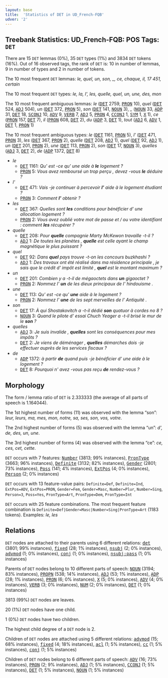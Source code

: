 ```yaml
---
layout: base
title:  'Statistics of DET in UD_French-FQB'
udver: '2'
---
```


## Treebank Statistics: UD_French-FQB: POS Tags: `DET`

There are 15 `DET` lemmas (0%), 35 `DET` types (1%) and 3834 `DET` tokens (16%).
Out of 16 observed tags, the rank of `DET` is: 10 in number of lemmas, 9 in number of types and 2 in number of tokens.

The 10 most frequent `DET` lemmas: <em>le, quel, un, son, _, ce, chaque, il, 17 451, certain</em>

The 10 most frequent `DET` types:  <em>le, la, l', les, quelle, quel, un, une, des, mon</em>

The 10 most frequent ambiguous lemmas: <em>le</em> (<tt><a href="fr_fqb-pos-DET.html">DET</a></tt> 2759, <tt><a href="fr_fqb-pos-PRON.html">PRON</a></tt> 10), <em>quel</em> (<tt><a href="fr_fqb-pos-DET.html">DET</a></tt> 524, <tt><a href="fr_fqb-pos-ADJ.html">ADJ</a></tt> 504), <em>un</em> (<tt><a href="fr_fqb-pos-DET.html">DET</a></tt> 372, <tt><a href="fr_fqb-pos-PRON.html">PRON</a></tt> 5), <em>son</em> (<tt><a href="fr_fqb-pos-DET.html">DET</a></tt> 141, <tt><a href="fr_fqb-pos-NOUN.html">NOUN</a></tt> 3), <em>_</em> (<tt><a href="fr_fqb-pos-NOUN.html">NOUN</a></tt> 33, <tt><a href="fr_fqb-pos-ADP.html">ADP</a></tt> 31, <tt><a href="fr_fqb-pos-DET.html">DET</a></tt> 18, <tt><a href="fr_fqb-pos-SCONJ.html">SCONJ</a></tt> 10, <tt><a href="fr_fqb-pos-ADV.html">ADV</a></tt> 9, <tt><a href="fr_fqb-pos-VERB.html">VERB</a></tt> 7, <tt><a href="fr_fqb-pos-ADJ.html">ADJ</a></tt> 5, <tt><a href="fr_fqb-pos-PRON.html">PRON</a></tt> 4, <tt><a href="fr_fqb-pos-CCONJ.html">CCONJ</a></tt> 1, <tt><a href="fr_fqb-pos-SYM.html">SYM</a></tt> 1, <tt><a href="fr_fqb-pos-X.html">X</a></tt> 1), <em>ce</em> (<tt><a href="fr_fqb-pos-PRON.html">PRON</a></tt> 157, <tt><a href="fr_fqb-pos-DET.html">DET</a></tt> 7), <em>il</em> (<tt><a href="fr_fqb-pos-PRON.html">PRON</a></tt> 608, <tt><a href="fr_fqb-pos-DET.html">DET</a></tt> 2), <em>du</em> (<tt><a href="fr_fqb-pos-ADP.html">ADP</a></tt> 3, <tt><a href="fr_fqb-pos-DET.html">DET</a></tt> 1), <em>tout</em> (<tt><a href="fr_fqb-pos-ADJ.html">ADJ</a></tt> 6, <tt><a href="fr_fqb-pos-ADV.html">ADV</a></tt> 1, <tt><a href="fr_fqb-pos-DET.html">DET</a></tt> 1, <tt><a href="fr_fqb-pos-PRON.html">PRON</a></tt> 1)

The 10 most frequent ambiguous types:  <em>le</em> (<tt><a href="fr_fqb-pos-DET.html">DET</a></tt> 1161, <tt><a href="fr_fqb-pos-PRON.html">PRON</a></tt> 5), <em>l'</em> (<tt><a href="fr_fqb-pos-DET.html">DET</a></tt> 471, <tt><a href="fr_fqb-pos-PRON.html">PRON</a></tt> 3), <em>les</em> (<tt><a href="fr_fqb-pos-DET.html">DET</a></tt> 367, <tt><a href="fr_fqb-pos-PRON.html">PRON</a></tt> 2), <em>quelle</em> (<tt><a href="fr_fqb-pos-DET.html">DET</a></tt> 208, <tt><a href="fr_fqb-pos-ADJ.html">ADJ</a></tt> 1), <em>quel</em> (<tt><a href="fr_fqb-pos-DET.html">DET</a></tt> 92, <tt><a href="fr_fqb-pos-ADJ.html">ADJ</a></tt> 1), <em>un</em> (<tt><a href="fr_fqb-pos-DET.html">DET</a></tt> 201, <tt><a href="fr_fqb-pos-PRON.html">PRON</a></tt> 2), <em>une</em> (<tt><a href="fr_fqb-pos-DET.html">DET</a></tt> 113, <tt><a href="fr_fqb-pos-PRON.html">PRON</a></tt> 2), <em>son</em> (<tt><a href="fr_fqb-pos-DET.html">DET</a></tt> 17, <tt><a href="fr_fqb-pos-NOUN.html">NOUN</a></tt> 3), <em>quelles</em> (<tt><a href="fr_fqb-pos-ADJ.html">ADJ</a></tt> 3, <tt><a href="fr_fqb-pos-DET.html">DET</a></tt> 2), <em>de</em> (<tt><a href="fr_fqb-pos-ADP.html">ADP</a></tt> 1372, <tt><a href="fr_fqb-pos-DET.html">DET</a></tt> 8)


* <em>le</em>
  * <tt><a href="fr_fqb-pos-DET.html">DET</a></tt> 1161: <em>Qu' est -ce qu' une aide à <b>le</b> logement ?</em>
  * <tt><a href="fr_fqb-pos-PRON.html">PRON</a></tt> 5: <em>Vous avez remboursé un trop perçu , devez -vous <b>le</b> déduire ?</em>
* <em>l'</em>
  * <tt><a href="fr_fqb-pos-DET.html">DET</a></tt> 471: <em>Vais -je continuer à percevoir <b>l'</b> aide à le logement étudiant ?</em>
  * <tt><a href="fr_fqb-pos-PRON.html">PRON</a></tt> 3: <em>Comment <b>l'</b> obtenir ?</em>
* <em>les</em>
  * <tt><a href="fr_fqb-pos-DET.html">DET</a></tt> 367: <em>Quelles sont <b>les</b> conditions pour bénéficier d' une allocation logement ?</em>
  * <tt><a href="fr_fqb-pos-PRON.html">PRON</a></tt> 2: <em>Vous avez oublié votre mot de passe et / ou votre identifiant : comment <b>les</b> récupérer ?</em>
* <em>quelle</em>
  * <tt><a href="fr_fqb-pos-DET.html">DET</a></tt> 208: <em>Pour <b>quelle</b> compagnie Marty McKewon travaille -t-il ?</em>
  * <tt><a href="fr_fqb-pos-ADJ.html">ADJ</a></tt> 1: <em>De toutes les planètes , <b>quelle</b> est celle ayant le champ magnétique le plus puissant ?</em>
* <em>quel</em>
  * <tt><a href="fr_fqb-pos-DET.html">DET</a></tt> 92: <em>Dans <b>quel</b> pays trouve -t-on les concours buzkhashi ?</em>
  * <tt><a href="fr_fqb-pos-ADJ.html">ADJ</a></tt> 1: <em>Des travaux ont été réalisé dans ma résidence principale , je sais que le crédit d' impôt est limité , <b>quel</b> est le montant maximum ?</em>
* <em>un</em>
  * <tt><a href="fr_fqb-pos-DET.html">DET</a></tt> 201: <em>Combien y a -t-il de mégaoctets dans <b>un</b> gigaoctet ?</em>
  * <tt><a href="fr_fqb-pos-PRON.html">PRON</a></tt> 2: <em>Nommez l' <b>un</b> de les dieux principaux de l' hindouisme .</em>
* <em>une</em>
  * <tt><a href="fr_fqb-pos-DET.html">DET</a></tt> 113: <em>Qu' est -ce qu' <b>une</b> aide à le logement ?</em>
  * <tt><a href="fr_fqb-pos-PRON.html">PRON</a></tt> 2: <em>Nommez l' <b>une</b> de les sept merveilles de l' Antiquité .</em>
* <em>son</em>
  * <tt><a href="fr_fqb-pos-DET.html">DET</a></tt> 17: <em>À qui Shostakovitch a -t-il dédié <b>son</b> quatuor à cordes no 8 ?</em>
  * <tt><a href="fr_fqb-pos-NOUN.html">NOUN</a></tt> 3: <em>Quand le pilote d' essai Chuch Yeager a -t-il brisé le mur de le <b>son</b> ?</em>
* <em>quelles</em>
  * <tt><a href="fr_fqb-pos-ADJ.html">ADJ</a></tt> 3: <em>Je suis invalide , <b>quelles</b> sont les conséquences pour mes impôts ?</em>
  * <tt><a href="fr_fqb-pos-DET.html">DET</a></tt> 2: <em>Je viens de déménager , <b>quelles</b> démarches dois -je effectuer auprès de les services fiscaux ?</em>
* <em>de</em>
  * <tt><a href="fr_fqb-pos-ADP.html">ADP</a></tt> 1372: <em>à partir <b>de</b> quand puis -je bénéficier d' une aide à le logement ?</em>
  * <tt><a href="fr_fqb-pos-DET.html">DET</a></tt> 8: <em>Pourquoi n' avez -vous pas reçu <b>de</b> rendez-vous ?</em>

## Morphology

The form / lemma ratio of `DET` is 2.333333 (the average of all parts of speech is 1.164044).

The 1st highest number of forms (11) was observed with the lemma “son”: <em>leur, leurs, ma, mes, mon, notre, sa, ses, son, vos, votre</em>.

The 2nd highest number of forms (5) was observed with the lemma “un”: <em>d', de, des, un, une</em>.

The 3rd highest number of forms (4) was observed with the lemma “ce”: <em>ce, ces, cet, cette</em>.

`DET` occurs with 7 features: <tt><a href="fr_fqb-feat-Number.html">Number</a></tt> (3813; 99% instances), <tt><a href="fr_fqb-feat-PronType.html">PronType</a></tt> (3663; 96% instances), <tt><a href="fr_fqb-feat-Definite.html">Definite</a></tt> (3132; 82% instances), <tt><a href="fr_fqb-feat-Gender.html">Gender</a></tt> (2801; 73% instances), <tt><a href="fr_fqb-feat-Poss.html">Poss</a></tt> (141; 4% instances), <tt><a href="fr_fqb-feat-ExtPos.html">ExtPos</a></tt> (4; 0% instances), <tt><a href="fr_fqb-feat-Person.html">Person</a></tt> (2; 0% instances)

`DET` occurs with 13 feature-value pairs: `Definite=Def`, `Definite=Ind`, `ExtPos=ADV`, `ExtPos=PRON`, `Gender=Fem`, `Gender=Masc`, `Number=Plur`, `Number=Sing`, `Person=3`, `Poss=Yes`, `PronType=Art`, `PronType=Dem`, `PronType=Int`

`DET` occurs with 25 feature combinations.
The most frequent feature combination is `Definite=Def|Gender=Masc|Number=Sing|PronType=Art` (1183 tokens).
Examples: <em>le, les</em>


## Relations

`DET` nodes are attached to their parents using 6 different relations: <tt><a href="fr_fqb-dep-det.html">det</a></tt> (3801; 99% instances), <tt><a href="fr_fqb-dep-fixed.html">fixed</a></tt> (28; 1% instances), <tt><a href="fr_fqb-dep-nsubj.html">nsubj</a></tt> (2; 0% instances), <tt><a href="fr_fqb-dep-advmod.html">advmod</a></tt> (1; 0% instances), <tt><a href="fr_fqb-dep-conj.html">conj</a></tt> (1; 0% instances), <tt><a href="fr_fqb-dep-nsubj-pass.html">nsubj:pass</a></tt> (1; 0% instances)

Parents of `DET` nodes belong to 10 different parts of speech: <tt><a href="fr_fqb-pos-NOUN.html">NOUN</a></tt> (3194; 83% instances), <tt><a href="fr_fqb-pos-PROPN.html">PROPN</a></tt> (538; 14% instances), <tt><a href="fr_fqb-pos-ADJ.html">ADJ</a></tt> (53; 1% instances), <tt><a href="fr_fqb-pos-ADP.html">ADP</a></tt> (28; 1% instances), <tt><a href="fr_fqb-pos-PRON.html">PRON</a></tt> (6; 0% instances), <tt><a href="fr_fqb-pos-X.html">X</a></tt> (5; 0% instances), <tt><a href="fr_fqb-pos-ADV.html">ADV</a></tt> (4; 0% instances), <tt><a href="fr_fqb-pos-VERB.html">VERB</a></tt> (3; 0% instances), <tt><a href="fr_fqb-pos-NUM.html">NUM</a></tt> (2; 0% instances), <tt><a href="fr_fqb-pos-DET.html">DET</a></tt> (1; 0% instances)

3813 (99%) `DET` nodes are leaves.

20 (1%) `DET` nodes have one child.

1 (0%) `DET` nodes have two children.

The highest child degree of a `DET` node is 2.

Children of `DET` nodes are attached using 5 different relations: <tt><a href="fr_fqb-dep-advmod.html">advmod</a></tt> (15; 68% instances), <tt><a href="fr_fqb-dep-fixed.html">fixed</a></tt> (4; 18% instances), <tt><a href="fr_fqb-dep-acl.html">acl</a></tt> (1; 5% instances), <tt><a href="fr_fqb-dep-cc.html">cc</a></tt> (1; 5% instances), <tt><a href="fr_fqb-dep-conj.html">conj</a></tt> (1; 5% instances)

Children of `DET` nodes belong to 6 different parts of speech: <tt><a href="fr_fqb-pos-ADV.html">ADV</a></tt> (16; 73% instances), <tt><a href="fr_fqb-pos-PRON.html">PRON</a></tt> (2; 9% instances), <tt><a href="fr_fqb-pos-ADJ.html">ADJ</a></tt> (1; 5% instances), <tt><a href="fr_fqb-pos-CCONJ.html">CCONJ</a></tt> (1; 5% instances), <tt><a href="fr_fqb-pos-DET.html">DET</a></tt> (1; 5% instances), <tt><a href="fr_fqb-pos-NOUN.html">NOUN</a></tt> (1; 5% instances)

